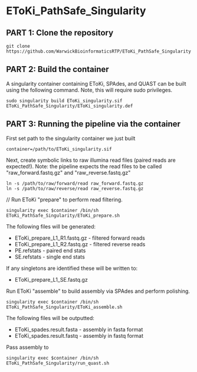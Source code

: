 # EToKi_PathSafe_Singularity

## PART 1: Clone the repository 
```
git clone https://github.com/WarwickBioinformaticsRTP/EToKi_PathSafe_Singularity
```
 
## PART 2: Build the container
A singularity container containing EToKi, SPAdes, and QUAST can be built using the following command. Note, this will require sudo privileges. 
```
sudo singularity build EToKi_singularity.sif EToKi_PathSafe_Singularity/EToKi_singularity.def
```
 
## PART 3: Running the pipeline via the container
First set path to the singularity container we just built
```
container=/path/to/EToKi_singularity.sif
```
 
Next, create symbolic links to raw illumina read files (paired reads are expected!). Note: the pipeline expects the read files to be called "raw_forward.fastq.gz" and "raw_reverse.fastq.gz"
```
ln -s /path/to/raw/forward/read raw_forward.fastq.gz
ln -s /path/to/raw/reverse/read raw_reverse.fastq.gz
```
//
Run EToKi "prepare" to perform read filtering. 
```
singularity exec $container /bin/sh EToKi_PathSafe_Singularity/EToKi_prepare.sh
```
The following files will be generated: 
- EToKi_prepare_L1_R1.fastq.gz - filtered forward reads
- EToKi_prepare_L1_R2.fastq.gz - filtered reverse reads
- PE.refstats - paired end stats
- SE.refstats - single end stats

If any singletons are identified these will be written to: 
- EToKi_prepare_L1_SE.fastq.gz

Run EToKi "assemble" to build assembly via SPAdes and perform polishing.
```
singularity exec $container /bin/sh EToKi_PathSafe_Singularity/EToKi_assemble.sh 
```
The following files will be outputted:
- EToKi_spades.result.fasta - assembly in fasta format
- EToKi_spades.result.fastq - assembly in fastq format

Pass assembly to 
```
singularity exec $container /bin/sh EToKi_PathSafe_Singularity/run_quast.sh
```



